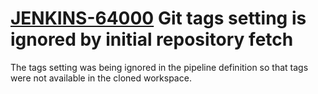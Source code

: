 # [JENKINS-64000](https://issues.jenkins.io/browse/JENKINS-64000) Git tags setting is ignored by initial repository fetch

The tags setting was being ignored in the pipeline definition so that tags were not available in the cloned workspace.
